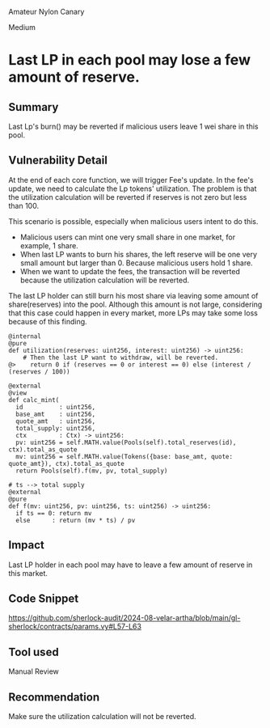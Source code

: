 Amateur Nylon Canary

Medium

# Last LP in each pool may lose a few amount of reserve.

## Summary
Last Lp's burn() may be reverted if malicious users leave 1 wei share in this pool.

## Vulnerability Detail
At the end of each core function, we will trigger Fee's update. In the fee's update, we need to calculate the Lp tokens' utilization. The problem is that the utilization calculation will be reverted if reserves is not zero but less than 100.

This scenario is possible, especially when malicious users intent to do this.
- Malicious users can mint one very small share in one market, for example, 1 share.
- When last LP wants to burn his shares, the left reserve will be one very small amount but larger than 0. Because malicious users hold 1 share.
- When we want to update the fees, the transaction will be reverted because the utilization calculation will be reverted.

The last LP holder can still burn his most share via leaving some amount of share(reserves) into the pool.
Although this amount is not large, considering that this case could happen in every market, more LPs may take some loss because of this finding.

```vyper
@internal
@pure
def utilization(reserves: uint256, interest: uint256) -> uint256:
    # Then the last LP want to withdraw, will be reverted.
@>    return 0 if (reserves == 0 or interest == 0) else (interest / (reserves / 100))
```

```vyper
@external
@view
def calc_mint(
  id          : uint256,
  base_amt    : uint256,
  quote_amt   : uint256,
  total_supply: uint256,
  ctx         : Ctx) -> uint256:
  pv: uint256 = self.MATH.value(Pools(self).total_reserves(id), ctx).total_as_quote
  mv: uint256 = self.MATH.value(Tokens({base: base_amt, quote: quote_amt}), ctx).total_as_quote
  return Pools(self).f(mv, pv, total_supply)

# ts --> total supply
@external
@pure
def f(mv: uint256, pv: uint256, ts: uint256) -> uint256:
  if ts == 0: return mv
  else      : return (mv * ts) / pv

```
## Impact
Last LP holder in each pool may have to leave a few amount of reserve in this market.

## Code Snippet
https://github.com/sherlock-audit/2024-08-velar-artha/blob/main/gl-sherlock/contracts/params.vy#L57-L63

## Tool used

Manual Review

## Recommendation
Make sure the utilization calculation will not be reverted.